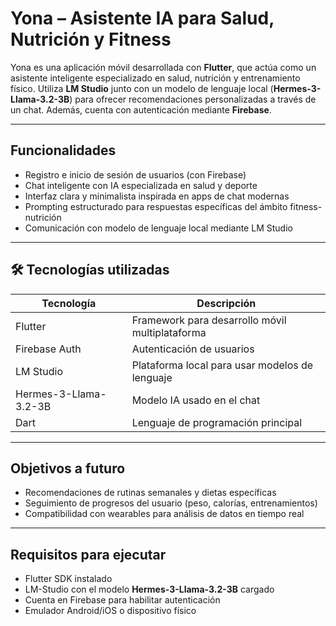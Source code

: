 #  Yona – Asistente IA para Salud, Nutrición y Fitness

Yona es una aplicación móvil desarrollada con **Flutter**, que actúa como un asistente inteligente especializado en salud, nutrición y entrenamiento físico. Utiliza **LM Studio** junto con un modelo de lenguaje local (**Hermes-3-Llama-3.2-3B**) para ofrecer recomendaciones personalizadas a través de un chat. Además, cuenta con autenticación mediante **Firebase**.

---

##  Funcionalidades

-  Registro e inicio de sesión de usuarios (con Firebase)
-  Chat inteligente con IA especializada en salud y deporte
-  Interfaz clara y minimalista inspirada en apps de chat modernas
-  Prompting estructurado para respuestas específicas del ámbito fitness-nutrición
-  Comunicación con modelo de lenguaje local mediante LM Studio

---

## 🛠 Tecnologías utilizadas

| Tecnología | Descripción |
|-----------|-------------|
| Flutter | Framework para desarrollo móvil multiplataforma |
| Firebase Auth | Autenticación de usuarios |
| LM Studio | Plataforma local para usar modelos de lenguaje |
| Hermes-3-Llama-3.2-3B | Modelo IA usado en el chat |
| Dart | Lenguaje de programación principal |


---

##  Objetivos a futuro

- Recomendaciones de rutinas semanales y dietas específicas
- Seguimiento de progresos del usuario (peso, calorías, entrenamientos)
- Compatibilidad con wearables para análisis de datos en tiempo real

---

##  Requisitos para ejecutar

- Flutter SDK instalado
- LM-Studio con el modelo **Hermes-3-Llama-3.2-3B** cargado
- Cuenta en Firebase para habilitar autenticación
- Emulador Android/iOS o dispositivo físico

